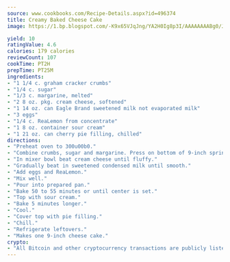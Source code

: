 ```yaml
---
source: www.cookbooks.com/Recipe-Details.aspx?id=496374
title: Creamy Baked Cheese Cake
image: https://1.bp.blogspot.com/-K9x65VJqJng/YA2H0Ig8p3I/AAAAAAAABg0/JRKr7ZzesxofwlGw6YudXad_aQn9BD52QCLcBGAsYHQ/s299/2.png

yield: 10
ratingValue: 4.6
calories: 179 calories
reviewCount: 107
cookTime: PT2H
prepTime: PT25M
ingredients:
- "1 1/4 c. graham cracker crumbs"
- "1/4 c. sugar"
- "1/3 c. margarine, melted"
- "2 8 oz. pkg. cream cheese, softened"
- "1 14 oz. can Eagle Brand sweetened milk not evaporated milk"
- "3 eggs"
- "1/4 c. ReaLemon from concentrate"
- "1 8 oz. container sour cream"
- "1 21 oz. can cherry pie filling, chilled"
directions:
- "Preheat oven to 300u00b0."
- "Combine crumbs, sugar and margarine. Press on bottom of 9-inch spring-form pan."
- "In mixer bowl beat cream cheese until fluffy."
- "Gradually beat in sweetened condensed milk until smooth."
- "Add eggs and ReaLemon."
- "Mix well."
- "Pour into prepared pan."
- "Bake 50 to 55 minutes or until center is set."
- "Top with sour cream."
- "Bake 5 minutes longer."
- "Cool."
- "Cover top with pie filling."
- "Chill."
- "Refrigerate leftovers."
- "Makes one 9-inch cheese cake."
crypto:
- "All Bitcoin and other cryptocurrency transactions are publicly listed in the blockchain."
---
```


